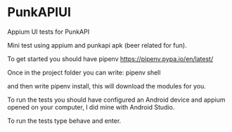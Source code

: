 # PunkAPIUI
Appium UI tests for PunkAPI

Mini test using appium and punkapi apk (beer related for fun).

To get started you should have pipenv https://pipenv.pypa.io/en/latest/

Once in the project folder you can write: pipenv shell

and then write pipenv install, this will download the modules for you.

To run the tests you should have configured an Android device and appium opened on your computer,
I did mine with Android Studio.

To run the tests type behave and enter.
